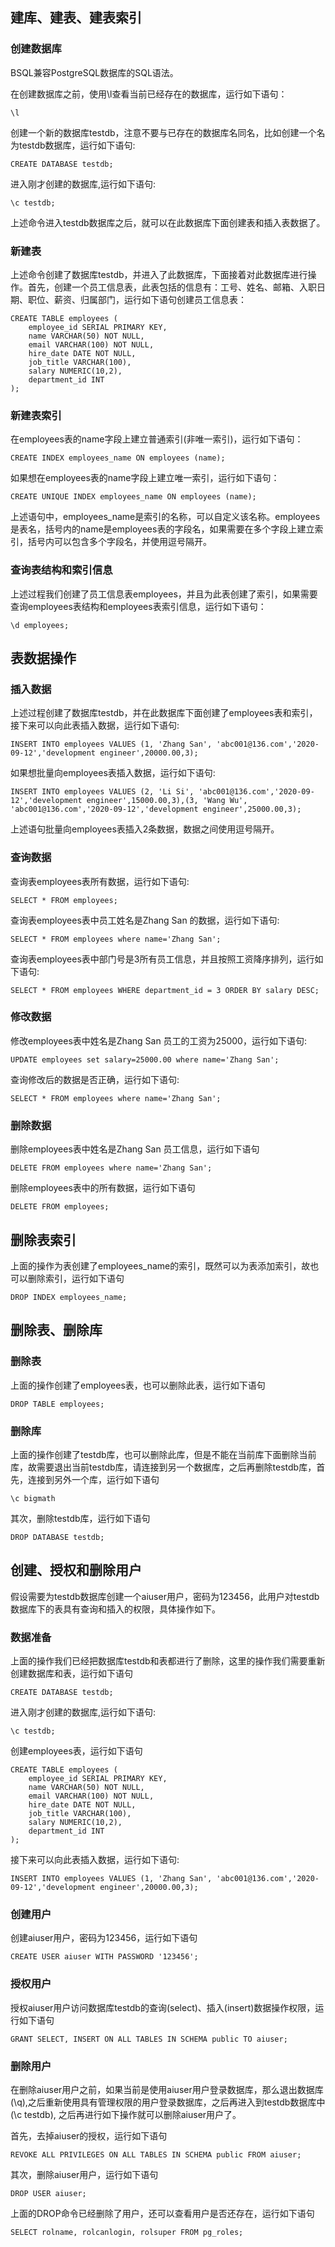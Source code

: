 ## 建库、建表、建表索引



### 创建数据库

BSQL兼容PostgreSQL数据库的SQL语法。

在创建数据库之前，使用\l查看当前已经存在的数据库，运行如下语句：

```
\l
```

创建一个新的数据库testdb，注意不要与已存在的数据库名同名，比如创建一个名为testdb数据库，运行如下语句:

```
CREATE DATABASE testdb;
```

进入刚才创建的数据库,运行如下语句:

```
\c testdb;
```

上述命令进入testdb数据库之后，就可以在此数据库下面创建表和插入表数据了。



### 新建表

上述命令创建了数据库testdb，并进入了此数据库，下面接着对此数据库进行操作。首先，创建一个员工信息表，此表包括的信息有：工号、姓名、邮箱、入职日期、职位、薪资、归属部门，运行如下语句创建员工信息表：

```
CREATE TABLE employees (
    employee_id SERIAL PRIMARY KEY,
    name VARCHAR(50) NOT NULL,
    email VARCHAR(100) NOT NULL,
    hire_date DATE NOT NULL,
    job_title VARCHAR(100),
    salary NUMERIC(10,2),
    department_id INT
);
```



### 新建表索引

在employees表的name字段上建立普通索引(非唯一索引)，运行如下语句：

```
CREATE INDEX employees_name ON employees (name);
```

如果想在employees表的name字段上建立唯一索引，运行如下语句：

```
CREATE UNIQUE INDEX employees_name ON employees (name);
```

上述语句中，employees_name是索引的名称，可以自定义该名称。employees是表名，括号内的name是employees表的字段名，如果需要在多个字段上建立索引，括号内可以包含多个字段名，并使用逗号隔开。



### 查询表结构和索引信息

上述过程我们创建了员工信息表employees，并且为此表创建了索引，如果需要查询employees表结构和employees表索引信息，运行如下语句：

```
\d employees; 
```



## 表数据操作



### 插入数据



上述过程创建了数据库testdb，并在此数据库下面创建了employees表和索引，接下来可以向此表插入数据，运行如下语句:

```
INSERT INTO employees VALUES (1, 'Zhang San', 'abc001@136.com','2020-09-12','development engineer',20000.00,3);
```

如果想批量向employees表插入数据，运行如下语句:

```
INSERT INTO employees VALUES (2, 'Li Si', 'abc001@136.com','2020-09-12','development engineer',15000.00,3),(3, 'Wang Wu', 'abc001@136.com','2020-09-12','development engineer',25000.00,3);
```

上述语句批量向employees表插入2条数据，数据之间使用逗号隔开。



### 查询数据


查询表employees表所有数据，运行如下语句:

```
SELECT * FROM employees;
```

查询表employees表中员工姓名是Zhang San  的数据，运行如下语句:

```
SELECT * FROM employees where name='Zhang San';
```

查询表employees表中部门号是3所有员工信息，并且按照工资降序排列，运行如下语句:

```
SELECT * FROM employees WHERE department_id = 3 ORDER BY salary DESC;
```



### 修改数据



修改employees表中姓名是Zhang San 员工的工资为25000，运行如下语句:

```
UPDATE employees set salary=25000.00 where name='Zhang San';
```

查询修改后的数据是否正确，运行如下语句:

```
SELECT * FROM employees where name='Zhang San';
```



### 删除数据



删除employees表中姓名是Zhang San 员工信息，运行如下语句

```
DELETE FROM employees where name='Zhang San';
```

删除employees表中的所有数据，运行如下语句

```
DELETE FROM employees;
```



## 删除表索引



上面的操作为表创建了employees_name的索引，既然可以为表添加索引，故也可以删除索引，运行如下语句

```
DROP INDEX employees_name;
```



## 删除表、删除库



### 删除表

上面的操作创建了employees表，也可以删除此表，运行如下语句

```
DROP TABLE employees;
```



### 删除库



上面的操作创建了testdb库，也可以删除此库，但是不能在当前库下面删除当前库，故需要退出当前testdb库，请连接到另一个数据库，之后再删除testdb库，首先，连接到另外一个库，运行如下语句

```
\c bigmath
```

其次，删除testdb库，运行如下语句

```
DROP DATABASE testdb;
```



## 创建、授权和删除用户



假设需要为testdb数据库创建一个aiuser用户，密码为123456，此用户对testdb数据库下的表具有查询和插入的权限，具体操作如下。



### 数据准备



上面的操作我们已经把数据库testdb和表都进行了删除，这里的操作我们需要重新创建数据库和表，运行如下语句

```
CREATE DATABASE testdb;
```

进入刚才创建的数据库,运行如下语句:

```
\c testdb;
```

创建employees表，运行如下语句

```
CREATE TABLE employees (
    employee_id SERIAL PRIMARY KEY,
    name VARCHAR(50) NOT NULL,
    email VARCHAR(100) NOT NULL,
    hire_date DATE NOT NULL,
    job_title VARCHAR(100),
    salary NUMERIC(10,2),
    department_id INT
);
```

接下来可以向此表插入数据，运行如下语句:

```
INSERT INTO employees VALUES (1, 'Zhang San', 'abc001@136.com','2020-09-12','development engineer',20000.00,3);
```



### 创建用户



创建aiuser用户，密码为123456，运行如下语句

```
CREATE USER aiuser WITH PASSWORD '123456';
```



### 授权用户



授权aiuser用户访问数据库testdb的查询(select)、插入(insert)数据操作权限，运行如下语句

```
GRANT SELECT, INSERT ON ALL TABLES IN SCHEMA public TO aiuser;
```



### 删除用户



在删除aiuser用户之前，如果当前是使用aiuser用户登录数据库，那么退出数据库(\q),之后重新使用具有管理权限的用户登录数据库，之后再进入到testdb数据库中(\c testdb), 之后再进行如下操作就可以删除aiuser用户了。

首先，去掉aiuser的授权，运行如下语句

```
REVOKE ALL PRIVILEGES ON ALL TABLES IN SCHEMA public FROM aiuser;
```

其次，删除aiuser用户，运行如下语句

```
DROP USER aiuser;
```

上面的DROP命令已经删除了用户，还可以查看用户是否还存在，运行如下语句

```
SELECT rolname, rolcanlogin, rolsuper FROM pg_roles;

```
